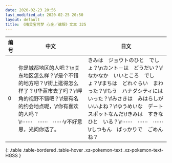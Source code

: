 ```yaml
---
date: 2020-02-23 20:56
last_modified_at: 2020-02-25 20:50
layout: default
title: 《精灵宝可梦 心金／魂银》文本 325
---
```

| 编号 | 中文 | 日文 |
| ---- | ---- | ---- |
| 0 | 你是城都地区的人吧？\n关东地区怎么样？\f是个不错的地方吧？\f街上逛得怎么样了？\f华蓝市去了吗？\f岬角的视野不错吧？\f是有名的约会地点呢，\f你有喜欢的人吗？\r⋯⋯　⋯⋯　⋯⋯\r不好意思，光问你话了。 | きみは　ジョウトのひと　でしょ？\nカント－は　どうだい？\fなかなか　いいところ　でしょ？\fまちは　どれぐらい　まわった？\fもう　ハナダシティには　いった？\fみさきは　みはらしが　いいよね？\fゆうめいな　デ－トスポットなんだ\fきみは　すきなひと　いる？\r⋯⋯　⋯⋯　⋯⋯\rしつもん　ばっかりで　ごめんね？ |
{: .table .table-bordered .table-hover .xz-pokemon-text .xz-pokemon-text-HGSS }